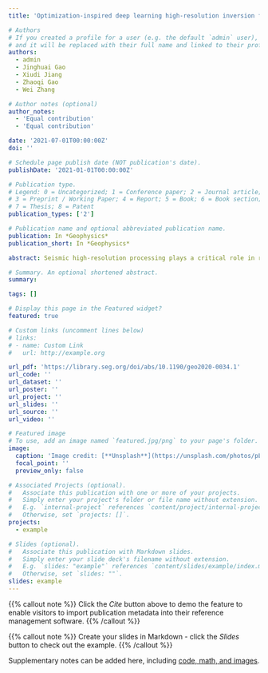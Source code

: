 ```yaml
---
title: 'Optimization-inspired deep learning high-resolution inversion for seismic data'

# Authors
# If you created a profile for a user (e.g. the default `admin` user), write the username (folder name) here
# and it will be replaced with their full name and linked to their profile.
authors:
  - admin
  - Jinghuai Gao
  - Xiudi Jiang
  - Zhaoqi Gao
  - Wei Zhang

# Author notes (optional)
author_notes:
  - 'Equal contribution'
  - 'Equal contribution'

date: '2021-07-01T00:00:00Z'
doi: ''

# Schedule page publish date (NOT publication's date).
publishDate: '2021-01-01T00:00:00Z'

# Publication type.
# Legend: 0 = Uncategorized; 1 = Conference paper; 2 = Journal article;
# 3 = Preprint / Working Paper; 4 = Report; 5 = Book; 6 = Book section;
# 7 = Thesis; 8 = Patent
publication_types: ['2']

# Publication name and optional abbreviated publication name.
publication: In *Geophysics*
publication_short: In *Geophysics*

abstract: Seismic high-resolution processing plays a critical role in reservoir target detection. As one of the most common approaches, regularization can achieve a high-resolution inversion result. However, the performance of regularization depends on the settings of the associated parameters and constraint functions. Further, it is difficult to solve an objective function with complex constraints, and it requires designing an optimization algorithm. In addition, existing algorithms have high computational complexity, which impedes the inversion of the large data volume. To address these problems, an optimization-inspired deep learning inversion solver is proposed to solve the blind high-resolution inverse (BHRI) problems of various seismic wavelets rapidly, called BHRI-Net. The method builds on ideas from classic regularization theory and recent advances in deep learning, and it makes full use of prior information encoded in the forward operator and noise model to learn an accurate mapping relationship. It unrolls the alternating iterative BHRI algorithm into a deep neural network, and it applies the convolutional neural network to learn proximal mappings, in which all parameters of the BHRI algorithm are learned from training data. Further, the proposed network can be split into two parts and incorporate the transfer learning strategy to invert field data, which increases the flexibility of the proposed network and reduces training time. Finally, the tests on synthetic and field data show that the proposed method can effectively invert the high-resolution data and seismic wavelet from observation data with improved accuracy and high computational efficiency.

# Summary. An optional shortened abstract.
summary:

tags: []

# Display this page in the Featured widget?
featured: true

# Custom links (uncomment lines below)
# links:
# - name: Custom Link
#   url: http://example.org

url_pdf: 'https://library.seg.org/doi/abs/10.1190/geo2020-0034.1'
url_code: ''
url_dataset: ''
url_poster: ''
url_project: ''
url_slides: ''
url_source: ''
url_video: ''

# Featured image
# To use, add an image named `featured.jpg/png` to your page's folder.
image:
  caption: 'Image credit: [**Unsplash**](https://unsplash.com/photos/pLCdAaMFLTE)'
  focal_point: ''
  preview_only: false

# Associated Projects (optional).
#   Associate this publication with one or more of your projects.
#   Simply enter your project's folder or file name without extension.
#   E.g. `internal-project` references `content/project/internal-project/index.md`.
#   Otherwise, set `projects: []`.
projects:
  - example

# Slides (optional).
#   Associate this publication with Markdown slides.
#   Simply enter your slide deck's filename without extension.
#   E.g. `slides: "example"` references `content/slides/example/index.md`.
#   Otherwise, set `slides: ""`.
slides: example
---
```


{{% callout note %}}
Click the _Cite_ button above to demo the feature to enable visitors to import publication metadata into their reference management software.
{{% /callout %}}

{{% callout note %}}
Create your slides in Markdown - click the _Slides_ button to check out the example.
{{% /callout %}}

Supplementary notes can be added here, including [code, math, and images](https://wowchemy.com/docs/writing-markdown-latex/).
